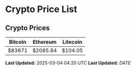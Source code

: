 # Crypto Price List

## Crypto Prices
| Bitcoin | Ethereum | Litecoin |
| ------- | -------- | -------- |
| $83871 | $2085.84 | $104.05 |
**Last Updated:** 2025-03-04 04:20 UTC
**Last Updated:** $DATE$
